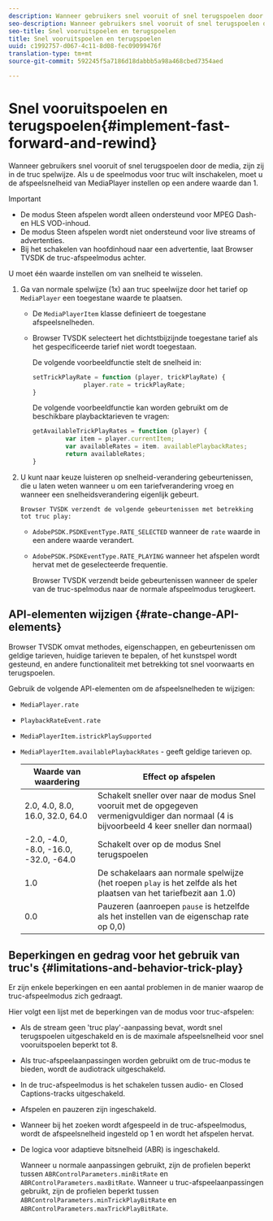 ```yaml
---
description: Wanneer gebruikers snel vooruit of snel terugspoelen door de media, zijn zij in de truc spelwijze. Als u de speelmodus voor truc wilt inschakelen, moet u de afspeelsnelheid van MediaPlayer instellen op een andere waarde dan 1.
seo-description: Wanneer gebruikers snel vooruit of snel terugspoelen door de media, zijn zij in de truc spelwijze. Als u de speelmodus voor truc wilt inschakelen, moet u de afspeelsnelheid van MediaPlayer instellen op een andere waarde dan 1.
seo-title: Snel vooruitspoelen en terugspoelen
title: Snel vooruitspoelen en terugspoelen
uuid: c1992757-d067-4c11-8d08-fec09099476f
translation-type: tm+mt
source-git-commit: 592245f5a7186d18dabbb5a98a468cbed7354aed

---
```



# Snel vooruitspoelen en terugspoelen{#implement-fast-forward-and-rewind}

Wanneer gebruikers snel vooruit of snel terugspoelen door de media, zijn zij in de truc spelwijze. Als u de speelmodus voor truc wilt inschakelen, moet u de afspeelsnelheid van MediaPlayer instellen op een andere waarde dan 1.

>[!IMPORTANT]
>
>* De modus Steen afspelen wordt alleen ondersteund voor MPEG Dash- en HLS VOD-inhoud.
>* De modus Steen afspelen wordt niet ondersteund voor live streams of advertenties.
>* Bij het schakelen van hoofdinhoud naar een advertentie, laat Browser TVSDK de truc-afspeelmodus achter.
>



U moet één waarde instellen om van snelheid te wisselen.

1. Ga van normale spelwijze (1x) aan truc speelwijze door het tarief op `MediaPlayer` een toegestane waarde te plaatsen.

   * De `MediaPlayerItem` klasse definieert de toegestane afspeelsnelheden.
   * Browser TVSDK selecteert het dichtstbijzijnde toegestane tarief als het gespecificeerde tarief niet wordt toegestaan.

      De volgende voorbeeldfunctie stelt de snelheid in:

      ```js
      setTrickPlayRate = function (player, trickPlayRate) { 
                    player.rate = trickPlayRate; 
      }
      ```

      De volgende voorbeeldfunctie kan worden gebruikt om de beschikbare playbacktarieven te vragen:

      ```js
      getAvailableTrickPlayRates = function (player) { 
               var item = player.currentItem; 
               var availableRates = item. availablePlaybackRates; 
               return availableRates; 
      } 
      ```

1. U kunt naar keuze luisteren op snelheid-verandering gebeurtenissen, die u laten weten wanneer u om een tariefverandering vroeg en wanneer een snelheidsverandering eigenlijk gebeurt.

       Browser TVSDK verzendt de volgende gebeurtenissen met betrekking tot truc play:
   
   * `AdobePSDK.PSDKEventType.RATE_SELECTED` wanneer de `rate` waarde in een andere waarde verandert.

   * `AdobePSDK.PSDKEventType.RATE_PLAYING` wanneer het afspelen wordt hervat met de geselecteerde frequentie.

      Browser TVSDK verzendt beide gebeurtenissen wanneer de speler van de truc-spelmodus naar de normale afspeelmodus terugkeert.

## API-elementen wijzigen {#rate-change-API-elements}

Browser TVSDK omvat methodes, eigenschappen, en gebeurtenissen om geldige tarieven, huidige tarieven te bepalen, of het kunstspel wordt gesteund, en andere functionaliteit met betrekking tot snel voorwaarts en terugspoelen.

Gebruik de volgende API-elementen om de afspeelsnelheden te wijzigen:

* `MediaPlayer.rate`
* `PlaybackRateEvent.rate`
* `MediaPlayerItem.istrickPlaySupported`
* `MediaPlayerItem.availablePlaybackRates` - geeft geldige tarieven op.

   | Waarde van waardering | Effect op afspelen |
   |---|---|
   | 2.0, 4.0, 8.0, 16.0, 32.0, 64.0 | Schakelt sneller over naar de modus Snel vooruit met de opgegeven vermenigvuldiger dan normaal (4 is bijvoorbeeld 4 keer sneller dan normaal) |
   | -2.0, -4.0, -8.0, -16.0, -32.0, -64.0 | Schakelt over op de modus Snel terugspoelen |
   | 1.0 | De schakelaars aan normale spelwijze (het roepen `play` is het zelfde als het plaatsen van het tariefbezit aan 1.0) |
   | 0.0 | Pauzeren (aanroepen `pause` is hetzelfde als het instellen van de eigenschap rate op 0,0) |

## Beperkingen en gedrag voor het gebruik van truc&#39;s {#limitations-and-behavior-trick-play}

Er zijn enkele beperkingen en een aantal problemen in de manier waarop de truc-afspeelmodus zich gedraagt.

Hier volgt een lijst met de beperkingen van de modus voor truc-afspelen:

* Als de stream geen &#39;truc play&#39;-aanpassing bevat, wordt snel terugspoelen uitgeschakeld en is de maximale afspeelsnelheid voor snel vooruitspoelen beperkt tot 8.
* Als truc-afspeelaanpassingen worden gebruikt om de truc-modus te bieden, wordt de audiotrack uitgeschakeld.
* In de truc-afspeelmodus is het schakelen tussen audio- en Closed Captions-tracks uitgeschakeld.
* Afspelen en pauzeren zijn ingeschakeld.
* Wanneer bij het zoeken wordt afgespeeld in de truc-afspeelmodus, wordt de afspeelsnelheid ingesteld op 1 en wordt het afspelen hervat.
* De logica voor adaptieve bitsnelheid (ABR) is ingeschakeld.

   Wanneer u normale aanpassingen gebruikt, zijn de profielen beperkt tussen `ABRControlParameters.minBitRate` en `ABRControlParameters.maxBitRate`. Wanneer u truc-afspeelaanpassingen gebruikt, zijn de profielen beperkt tussen `ABRControlParameters.minTrickPlayBitRate` en `ABRControlParameters.maxTrickPlayBitRate`.